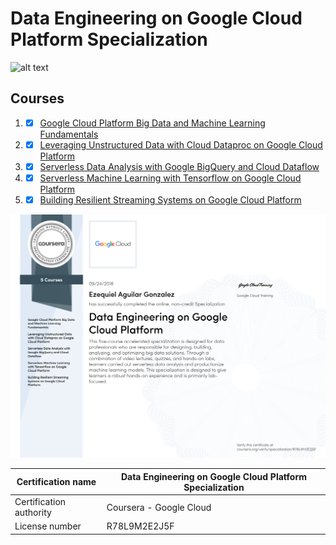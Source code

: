 # Data Engineering on Google Cloud Platform Specialization
![alt text](https://cloud.google.com/_static/5b514b28c7/images/cloud/cloud-logo.svg "Google Cloud")

## Courses
1. - [x] [Google Cloud Platform Big Data and Machine Learning Fundamentals](https://github.com/skielosky/google-data-engineering-on-google-cloud-platform/tree/master/01-google-cloud-platform-big-data-and-machine-learning-fundamentals)
2. - [x] [Leveraging Unstructured Data with Cloud Dataproc on Google Cloud Platform](https://github.com/skielosky/google-data-engineering-on-google-cloud-platform/tree/master/02-leveraging-unstructured-data-with-cloud-dataproc-on-google-cloud-platform)
3. - [x] [Serverless Data Analysis with Google BigQuery and Cloud Dataflow](https://github.com/skielosky/google-data-engineering-on-google-cloud-platform/tree/master/03-serverless-data-analysis-with-google-bigQuery-and-cloud-dataflow)
4. - [x] [Serverless Machine Learning with Tensorflow on Google Cloud Platform](https://github.com/skielosky/google-data-engineering-on-google-cloud-platform/tree/master/04-serverless-machine-learning-with-tensorflow-on-google-cloud-platform)
5. - [x] [Building Resilient Streaming Systems on Google Cloud Platform](https://github.com/skielosky/google-data-engineering-on-google-cloud-platform/tree/master/05-building-resilient-streaming-systems-on-google-cloud-platform)

![Certificate](00-ezequiel-aguilar-gonzalez-data-engineering-on-google-cloud-Platform-specialization.png)

|Certification name|Data Engineering on Google Cloud Platform Specialization|
| --- | --- |
|Certification authority|Coursera - Google Cloud|
|License number| R78L9M2E2J5F|
